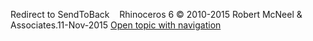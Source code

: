---
---

Redirect to SendToBack&#160;
&#160;
Rhinoceros 6 © 2010-2015 Robert McNeel &amp; Associates.11-Nov-2015
 [Open topic with navigation](sendtoback.html) 


